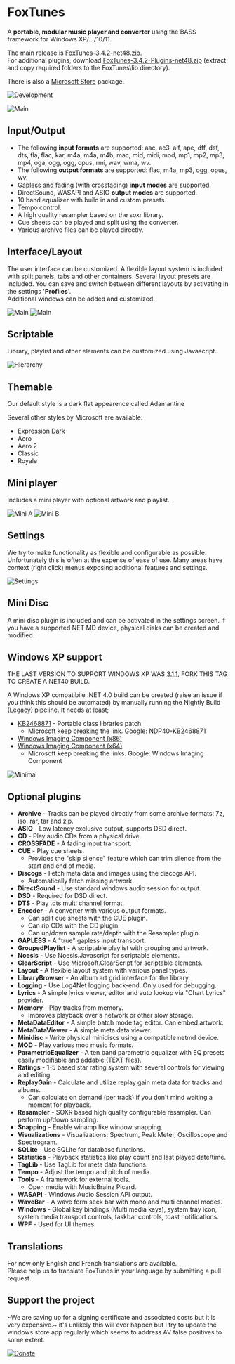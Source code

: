 # FoxTunes
A **portable, modular music player and converter** using the BASS framework for Windows XP/.../10/11.

The main release is [FoxTunes-3.4.2-net48.zip](https://github.com/pudding-fox/FoxTunes/releases/download/3.4.2/FoxTunes-3.4.2-net48.zip).  
For additional plugins, download [FoxTunes-3.4.2-Plugins-net48.zip](https://github.com/pudding-fox/FoxTunes/releases/download/3.4.2/FoxTunes-3.4.2-Plugins-net48.zip) (extract and copy required folders to the FoxTunes\lib directory).

There is also a [Microsoft Store](https://www.microsoft.com/store/productId/9MWPJTXWTXLG) package.

![Development](Media/Screenshots/Development.png)

![Main](https://user-images.githubusercontent.com/13859177/216791551-186168bd-78fd-4a2d-96d1-195855a80330.png)

## Input/Output

* The following **input formats** are supported: aac, ac3, aif, ape, dff, dsf, dts, fla, flac, kar, m4a, m4a, m4b, mac, mid, midi, mod, mp1, mp2, mp3, mp4, oga, ogg, ogg, opus, rmi, wav, wma, wv.
* The following **output formats** are supported: flac, m4a, mp3, ogg, opus, wv.
* Gapless and fading (with crossfading) **input modes** are supported.
* DirectSound, WASAPI and ASIO **output modes** are supported.
* 10 band equalizer with build in and custom presets.
* Tempo control.
* A high quality resampler based on the soxr library.
* Cue sheets can be played and split using the converter.
* Various archive files can be played directly.

## Interface/Layout

The user interface can be customized. A flexible layout system is included with split panels, tabs and other containers.
Several layout presets are included.
You can save and switch between different layouts by activating in the settings '**Profiles**'.  
Additional windows can be added and customized.

![Main](https://user-images.githubusercontent.com/13859177/216791727-5e778da7-5d69-43ee-819b-7d2ead898a67.png)
![Main](https://user-images.githubusercontent.com/13859177/218753844-7e1b707f-8406-4cdc-a7af-709f9d03bb3d.PNG)

## Scriptable

Library, playlist and other elements can be customized using Javascript.

![Hierarchy](https://user-images.githubusercontent.com/13859177/216791910-b752b699-6762-4985-be8c-bc8a7a6f91ff.png)

## Themable

Our default style is a dark flat appearence called Adamantine

Several other styles by Microsoft are available:
* Expression Dark
* Aero
* Aero 2
* Classic
* Royale

## Mini player

Includes a mini player with optional artwork and playlist.

![Mini A](https://user-images.githubusercontent.com/13859177/216791988-f615e790-7255-4e5d-8fda-2534046a6360.png)
![Mini B](https://user-images.githubusercontent.com/13859177/216791973-4f7bd572-2e53-4db4-9a75-3ba88d9c160e.png)

## Settings

We try to make functionality as flexible and configurable as possible.
Unfortunately this is often at the expense of ease of use.
Many areas have context (right click) menus exposing additional features and settings.

![Settings](https://user-images.githubusercontent.com/13859177/216792034-43cbdae8-9392-46a0-b56b-69d5362a2ac4.png)

## Mini Disc

A mini disc plugin is included and can be activated in the settings screen.
If you have a supported NET MD device, physical disks can be created and modified.

## Windows XP support

THE LAST VERSION TO SUPPORT WINDOWS XP WAS [3.1.1](https://github.com/pudding-fox/FoxTunes/releases/tag/3.1.1), FORK THIS TAG TO CREATE A NET40 BUILD.

A Windows XP compatibile .NET 4.0 build can be created (raise an issue if you think this should be automated) by manually running the Nightly Build (Legacy) pipeline.
It needs at least;
* [KB2468871](https://www.microsoft.com/en-us/download/details.aspx?id=3556) - Portable class libraries patch.
  * Microsoft keep breaking the link. Google: NDP40-KB2468871
* [Windows Imaging Component (x86)](http://www.microsoft.com/downloads/details.aspx?FamilyID=8E011506-6307-445B-B950-215DEF45DDD8)
* [Windows Imaging Component (x64)](http://www.microsoft.com/downloads/details.aspx?familyid=F64654AC-6E26-41D9-A90A-0E7783B864EE)
  * Microsoft keep breaking the links. Google: Windows Imaging Component

![Minimal](Media/Screenshots/Minimal.PNG)

## Optional plugins

* **Archive** - Tracks can be played directly from some archive formats: 7z, iso, rar, tar and zip.
* **ASIO** - Low latency exclusive output, supports DSD direct.
* **CD** - Play audio CDs from a physical drive.
* **CROSSFADE** - A fading input transport.
* **CUE** - Play cue sheets.
  * Provides the "skip silence" feature which can trim silence from the start and end of media.
* **Discogs** - Fetch meta data and images using the discogs API.
  * Automatically fetch missing artwork.
* **DirectSound** - Use standard windows audio session for output.
* **DSD** - Required for DSD direct.
* **DTS** - Play .dts multi channel format.
* **Encoder** - A converter with various output formats. 
  * Can split cue sheets with the CUE plugin.
  * Can rip CDs with the CD plugin.
  * Can up/down sample rate/depth with the Resampler plugin.
* **GAPLESS** - A "true" gapless input transport.
* **GroupedPlaylist** - A scriptable playlist with grouping and artwork. 
* **Noesis** - Use Noesis.Javascript for scriptable elements.
* **ClearScript** - Use Microsoft.ClearScript for scriptable elements.  
* **Layout** - A flexible layout system with various panel types. 
* **LibraryBrowser** - An album art grid interface for the library.
* **Logging** - Use Log4Net logging back-end. Only used for debugging.
* **Lyrics** - A simple lyrics viewer, editor and auto lookup via "Chart Lyrics" provider.
* **Memory** - Play tracks from memory.
  * Improves playback over a network or other slow storage.
* **MetaDataEditor** - A simple batch mode tag editor. Can embed artwork.
* **MetaDataViewer** - A simple meta data viewer.
* **Minidisc** - Write physical minidiscs using a compatible netmd device.
* **MOD** - Play various mod music formats.
* **ParametricEqualizer** - A ten band parametric equalizer with EQ presets easily modifiable and addable (TEXT files).
* **Ratings** - 1-5 based star rating system with several controls for viewing and editing.
* **ReplayGain** - Calculate and utilize replay gain meta data for tracks and albums.
  * Can calculate on demand (per track) if you don't mind waiting a moment for playback.
* **Resampler** - SOXR based high quality configurable resampler. Can perform up/down sampling.
* **Snapping** - Enable winamp like window snapping.
* **Visualizations** - Visualizations: Spectrum, Peak Meter, Oscilloscope and Spectrogram.
* **SQLite** - Use SQLite for database functions.
* **Statistics** - Playback statistics like play count and last played date/time.
* **TagLib** - Use TagLib for meta data functions.
* **Tempo** - Adjust the tempo and pitch of media.
* **Tools** - A framework for external tools.
  * Open media with MusicBrainz Picard.
* **WASAPI** - Windows Audio Session API output.
* **WaveBar** - A wave form seek bar with mono and multi channel modes.
* **Windows** - Global key bindings (Multi media keys), system tray icon, system media transport controls, taskbar controls, toast notifications.
* **WPF** - Used for UI themes.

## Translations

For now only English and French translations are available.  
Please help us to translate FoxTunes in your language by submitting a pull request.

## Support the project

~We are saving up for a signing certificate and associated costs but it is very expensive.~ it's unlikely this will ever happen but I try to update the windows store app regularly which seems to address AV false positives to some extent. 

[![Donate](https://img.shields.io/badge/Donate-PayPal-green.svg)](https://www.paypal.com/cgi-bin/webscr?cmd=_donations&business=BW5JUK6ZUQK7S&currency_code=GBP&source=url)
